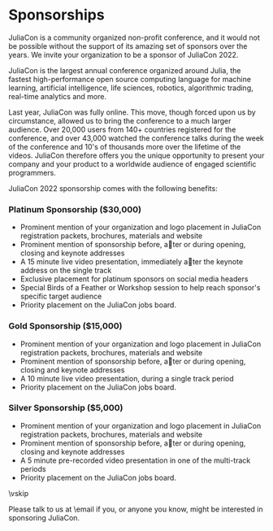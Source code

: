 
# Sponsorships
JuliaCon is a community organized non-profit conference, and it would not be possible without the support of its amazing set of sponsors over the years.
We invite your organization to be a sponsor of JuliaCon 2022.

JuliaCon is the largest annual conference organized around Julia, the fastest high-performance open source computing language for machine learning, artificial intelligence, life sciences, robotics, algorithmic trading, real-time analytics and more.

Last year, JuliaCon was fully online.
This move, though forced upon us by circumstance, allowed us to bring the conference to a much larger audience.
Over 20,000 users from 140+ countries registered for the conference, and over 43,000 watched the conference talks during the week of the conference and 10's of thousands more over the lifetime of the videos.
JuliaCon therefore offers you the unique opportunity to present your company and your product to a worldwide audience of engaged scientific programmers.

JuliaCon 2022 sponsorship comes with the following benefits:

### Platinum Sponsorship (\$30,000)

* Prominent mention of your organization and logo placement in JuliaCon registration
packets, brochures, materials and website
* Prominent mention of sponsorship before, a􀀜ter or during opening, closing and
keynote addresses
* A 15 minute live video presentation, immediately a􀀜ter the keynote address on the
single track
* Exclusive placement for platinum sponsors on social media headers
* Special Birds of a Feather or Workshop session to help reach sponsor's specific
target audience
* Priority placement on the JuliaCon jobs board.

### Gold Sponsorship (\$15,000)

* Prominent mention of your organization and logo placement in JuliaCon registration
packets, brochures, materials and website
* Prominent mention of sponsorship before, a􀀜ter or during opening, closing and
keynote addresses
* A 10 minute live video presentation, during a single track period
* Priority placement on the JuliaCon jobs board.

### Silver Sponsorship (\$5,000)

* Prominent mention of your organization and logo placement in JuliaCon registration
packets, brochures, materials and website
* Prominent mention of sponsorship before, a􀀜ter or during opening, closing and
keynote addresses
* A 5 minute pre-recorded video presentation in one of the multi-track periods
* Priority placement on the JuliaCon jobs board.

\vskip

Please talk to us at \email if you, or anyone you know, might be interested in sponsoring JuliaCon.
